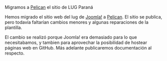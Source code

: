 <!-- 
.. title: Migramos a Pelican
.. slug: migramos-a-pelican
.. date: 2016-04-23 21:13:19 UTC-03:00
.. tags: pelican
.. category: Blog
.. link: 
.. description: 
.. type: text
-->

Migramos a [Pelican](http://www.getpelican.com) el sitio de LUG Paraná

Hemos migrado el sitio web del lug de [Joomla!](https://www.joomla.org/) a [Pelican](http://www.getpelican.com).
El sitio se publica, pero todavía faltarían cambios menores y algunas reparaciones de la plantilla.

El cambio se realizó porque Joomla! era demasiado para lo que necesitabamos, y tambien para aprovechar la posibilidad de hostear páginas web en GitHub.
Más adelante publicaremos documentación al respecto.

